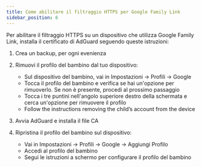 ```yaml
---
title: Come abilitare il filtraggio HTTPS per Google Family Link
sidebar_position: 6
---
```


Per abilitare il filtraggio HTTPS su un dispositivo che utilizza Google Family Link, installa il certificato di AdGuard seguendo queste istruzioni:

1. Crea un backup, per ogni evenienza
1. Rimuovi il profilo del bambino dal tuo dispositivo:

    - Sul dispositivo del bambino, vai in Impostazioni → Profili → Google
    - Tocca il profilo del bambino e verifica se hai un'opzione per rimuoverlo. Se non è presente, procedi al prossimo passaggio
    - Tocca i tre puntini nell'angolo superiore destro della schermata e cerca un'opzione per rimuovere il profilo
    - Follow the instructions removing the child’s account from the device

1. Avvia AdGuard e installa il file CA
1. Ripristina il profilo del bambino sul dispositivo:

    - Vai in Impostazioni → Profili → Google → Aggiungi Profilo
    - Accedi al profilo del bambino
    - Segui le istruzioni a schermo per configurare il profilo del bambino
